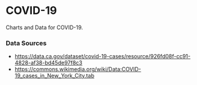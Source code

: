 # COVID-19
Charts and Data for COVID-19.

### Data Sources
* https://data.ca.gov/dataset/covid-19-cases/resource/926fd08f-cc91-4828-af38-bd45de97f8c3
* https://commons.wikimedia.org/wiki/Data:COVID-19_cases_in_New_York_City.tab
